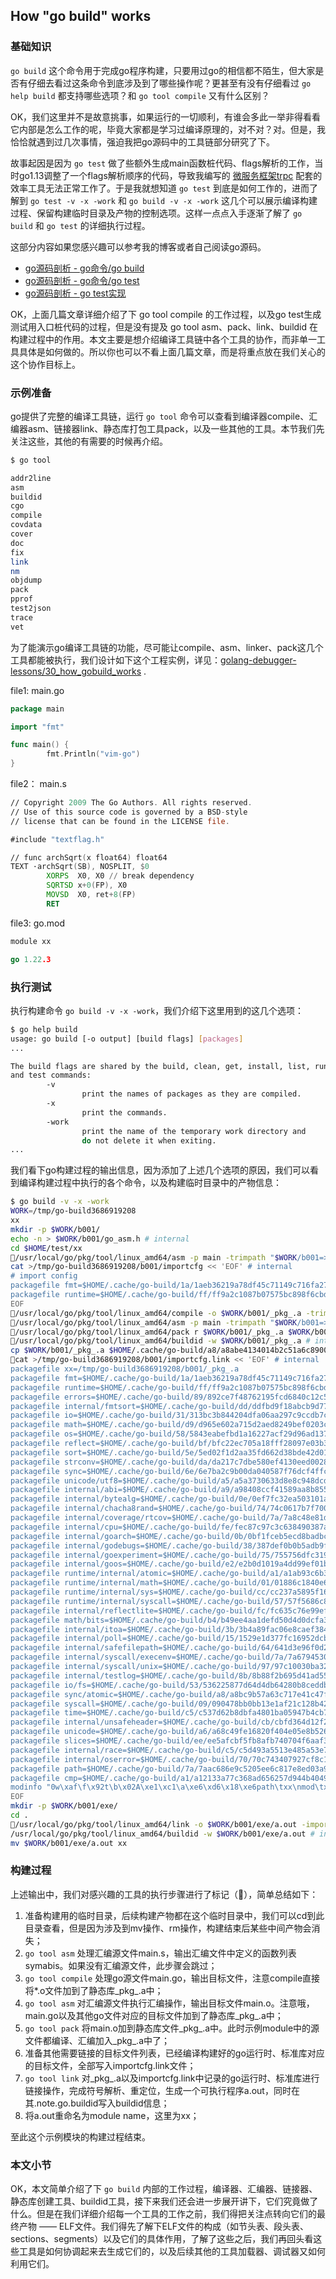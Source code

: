 ## How "go build" works

### 基础知识

`go build` 这个命令用于完成go程序构建，只要用过go的相信都不陌生，但大家是否有仔细去看过这条命令到底涉及到了哪些操作呢？更甚至有没有仔细看过 `go help build` 都支持哪些选项？和 `go tool compile` 又有什么区别？

OK，我们这里并不是故意挑事，如果运行的一切顺利，有谁会多此一举非得看看它内部是怎么工作的呢，毕竟大家都是学习过编译原理的，对不对？对。但是，我恰恰就遇到过几次事情，强迫我把go源码中的工具链部分研究了下。

故事起因是因为 `go test` 做了些额外生成main函数桩代码、flags解析的工作，当时go1.13调整了一个flags解析顺序的代码，导致我编写的 [微服务框架trpc](https://github.com/Tencent/trpc) 配套的效率工具无法正常工作了。于是我就想知道 `go test` 到底是如何工作的，进而了解到 `go test -v -x -work` 和 `go build -v -x -work` 这几个可以展示编译构建过程、保留构建临时目录及产物的控制选项。这样一点点入手逐渐了解了 `go build` 和 `go test` 的详细执行过程。

这部分内容如果您感兴趣可以参考我的博客或者自己阅读go源码。

- [go源码剖析 - go命令/go build](https://www.hitzhangjie.pro/blog/2020-09-28-go%E6%BA%90%E7%A0%81%E5%89%96%E6%9E%90-go%E5%91%BD%E4%BB%A4/#go-build)
- [go源码剖析 - go命令/go test](https://www.hitzhangjie.pro/blog/2020-09-28-go%E6%BA%90%E7%A0%81%E5%89%96%E6%9E%90-go%E5%91%BD%E4%BB%A4/#go-test)
- [go源码剖析 - go test实现](https://www.hitzhangjie.pro/blog/2020-02-23-go%E6%BA%90%E7%A0%81%E5%89%96%E6%9E%90-gotest%E5%AE%9E%E7%8E%B0/)

OK，上面几篇文章详细介绍了下 go tool compile 的工作过程，以及go test生成测试用入口桩代码的过程，但是没有提及 go tool asm、pack、link、buildid 在构建过程中的作用。本文主要是想介绍编译工具链中各个工具的协作，而非单一工具具体是如何做的。所以你也可以不看上面几篇文章，而是将重点放在我们关心的这个协作目标上。

### 示例准备

go提供了完整的编译工具链，运行 `go tool` 命令可以查看到编译器compile、汇编器asm、链接器link、静态库打包工具pack，以及一些其他的工具。本节我们先关注这些，其他的有需要的时候再介绍。

```bash
$ go tool

addr2line
asm
buildid
cgo
compile
covdata
cover
doc
fix
link
nm
objdump
pack
pprof
test2json
trace
vet
```

为了能演示go编译工具链的功能，尽可能让compile、asm、linker、pack这几个工具都能被执行，我们设计如下这个工程实例，详见：[golang-debugger-lessons/30_how_gobuild_works](https://github.com/hitzhangjie/golang-debugger-lessons/tree/master/30_how_gobuild_works) .

file1: main.go

```go
package main

import "fmt"

func main() {
        fmt.Println("vim-go")
}

```

file2： main.s

```asm
// Copyright 2009 The Go Authors. All rights reserved.
// Use of this source code is governed by a BSD-style
// license that can be found in the LICENSE file.

#include "textflag.h"

// func archSqrt(x float64) float64
TEXT ·archSqrt(SB), NOSPLIT, $0
        XORPS  X0, X0 // break dependency
        SQRTSD x+0(FP), X0
        MOVSD  X0, ret+8(FP)
        RET

```

file3: go.mod

```go
module xx

go 1.22.3
```

### 执行测试

执行构建命令 `go build -v -x -work`，我们介绍下这里用到的这几个选项：

```bash
$ go help build
usage: go build [-o output] [build flags] [packages]
...

The build flags are shared by the build, clean, get, install, list, run,
and test commands:
        -v
                print the names of packages as they are compiled.
        -x
                print the commands.
        -work
                print the name of the temporary work directory and
                do not delete it when exiting.
...
```

我们看下go构建过程的输出信息，因为添加了上述几个选项的原因，我们可以看到编译构建过程中执行的各个命令，以及构建临时目录中的产物信息：

```bash
$ go build -v -x -work
WORK=/tmp/go-build3686919208
xx
mkdir -p $WORK/b001/
echo -n > $WORK/b001/go_asm.h # internal
cd $HOME/test/xx
🚩/usr/local/go/pkg/tool/linux_amd64/asm -p main -trimpath "$WORK/b001=>" -I $WORK/b001/ -I /usr/local/go/pkg/include -D GOOS_linux -D GOARCH_amd64 -D GOAMD64_v1 -gensymabis -o $WORK/b001/symabis ./main.s
cat >/tmp/go-build3686919208/b001/importcfg << 'EOF' # internal
# import config
packagefile fmt=$HOME/.cache/go-build/1a/1aeb36219a78df45c71149c716fa273649ec980faca58452aaa9184ba8747d05-d
packagefile runtime=$HOME/.cache/go-build/ff/ff9a2c1087b07575bc898f6cbded2c2bd65005b7d3ceaec59cd5dc9ef4dd8bcb-d
EOF
🚩/usr/local/go/pkg/tool/linux_amd64/compile -o $WORK/b001/_pkg_.a -trimpath "$WORK/b001=>" -p main -lang=go1.22 -buildid -wqdZirDfarB_eqBW8ak/-wqdZirDfarB_eqBW8ak -goversion go1.22.3 -symabis $WORK/b001/symabis -c=4 -nolocalimports -importcfg $WORK/b001/importcfg -pack -asmhdr $WORK/b001/go_asm.h ./main.go
🚩/usr/local/go/pkg/tool/linux_amd64/asm -p main -trimpath "$WORK/b001=>" -I $WORK/b001/ -I /usr/local/go/pkg/include -D GOOS_linux -D GOARCH_amd64 -D GOAMD64_v1 -o $WORK/b001/main.o ./main.s
🚩/usr/local/go/pkg/tool/linux_amd64/pack r $WORK/b001/_pkg_.a $WORK/b001/main.o # internal
🚩/usr/local/go/pkg/tool/linux_amd64/buildid -w $WORK/b001/_pkg_.a # internal
cp $WORK/b001/_pkg_.a $HOME/.cache/go-build/a8/a8abe4134014b2c51a6c890004545b5381947bf7b46ad92639eef689fda633c3-d # internal
🚩cat >/tmp/go-build3686919208/b001/importcfg.link << 'EOF' # internal
packagefile xx=/tmp/go-build3686919208/b001/_pkg_.a
packagefile fmt=$HOME/.cache/go-build/1a/1aeb36219a78df45c71149c716fa273649ec980faca58452aaa9184ba8747d05-d
packagefile runtime=$HOME/.cache/go-build/ff/ff9a2c1087b07575bc898f6cbded2c2bd65005b7d3ceaec59cd5dc9ef4dd8bcb-d
packagefile errors=$HOME/.cache/go-build/89/892ce7f48762195fcd6840c12c5f9ce87785a46c63b0dc07a57865a519122f28-d
packagefile internal/fmtsort=$HOME/.cache/go-build/dd/ddfbd9f18abcb9d77cbc7008f82d128c92ff43558ca6b7efc602cda04d7f6442-d
packagefile io=$HOME/.cache/go-build/31/313bc3b844204dfa06aa297c9ccdb7c50e8f5a400e6a2d0194022dc91cc2e16f-d
packagefile math=$HOME/.cache/go-build/d9/d965e602a715d2aed8249bef0203c0cd6e28e87987bf89a859f6166427adcd30-d
packagefile os=$HOME/.cache/go-build/58/5843eabefbd1a16227acf29d96ad1373972d6e6b6db2aabc28c31dc676b5e465-d
packagefile reflect=$HOME/.cache/go-build/bf/bfc22ec705a18fff28097e03b3f013e0ae088c1c0c26c9e1ce7cb5f64106a305-d
packagefile sort=$HOME/.cache/go-build/5e/5ed02f1d2aa35fd662d38bde42d018a9dc81f1c38efb01f210cba4daeaa54d0f-d
packagefile strconv=$HOME/.cache/go-build/da/da217c7dbe580ef4130eed0028da7aa38f8cec1787943e05a24d792dece7f6fa-d
packagefile sync=$HOME/.cache/go-build/6e/6e7ba2c9b00da040587f76dcf4ffc872412e07752bca8280065a41d7eb812e07-d
packagefile unicode/utf8=$HOME/.cache/go-build/a5/a5a3730633d8e8c948dcd5588bce011bd0bda847ecdc1c8b8db8d802d683bb76-d
packagefile internal/abi=$HOME/.cache/go-build/a9/a98408ccf41589aa8b8552dfd9d6ad04a59f9092a73f1d2237a2cca1e9dedfc2-d
packagefile internal/bytealg=$HOME/.cache/go-build/0e/0ef7fc32ea503101ae8a71905a3cc725d82f4436e1fb64e23dabc9a559a81717-d
packagefile internal/chacha8rand=$HOME/.cache/go-build/74/74c0617b7f700fffb3e2ec0a75511fe4b4442142fd8ea9d28af32c8e87f91a2e-d
packagefile internal/coverage/rtcov=$HOME/.cache/go-build/7a/7a8c48e81d34485c0a46d3b762d70b7252ff2a5122d7929976ac1ed316003edf-d
packagefile internal/cpu=$HOME/.cache/go-build/fe/fec87c97c3c638490387af5dca95acb3c7ca00cd3d34c4b665dce7ee8143e59a-d
packagefile internal/goarch=$HOME/.cache/go-build/0b/0bf1fceb5ecd8badbcb18732b4e517a2f4968c9960af4e0175726a2d0ce8ba31-d
packagefile internal/godebugs=$HOME/.cache/go-build/38/387def0b0b5adb9f38a38b5d5301a4816420da0d8d3259354903883ebf3d06ed-d
packagefile internal/goexperiment=$HOME/.cache/go-build/75/755756dfc319f00bcffc6745334076209023acfd72ec9f80b665e0e6b8ca7d37-d
packagefile internal/goos=$HOME/.cache/go-build/e2/e2b0d1019a4dd99ef01bb1d44e3ce0504234e38fe6dd5bf5e94960dfa0eae968-d
packagefile runtime/internal/atomic=$HOME/.cache/go-build/a1/a1ab93c6b342fa82fa28906124bad4a20b5fcb4c23653212bd8973861814fa46-d
packagefile runtime/internal/math=$HOME/.cache/go-build/01/01886c1840e6c3e18c9458497803130f0f40342031eda05d66824c0018d028c2-d
packagefile runtime/internal/sys=$HOME/.cache/go-build/cc/cc237a5895f1661e82c3a240f72bf165b7c98c49f584233dac2c830d1fd96db9-d
packagefile runtime/internal/syscall=$HOME/.cache/go-build/57/57f5686c8b8b90f002882a4d3020168b314b41aff9b7561f3b7fed78985bf682-d
packagefile internal/reflectlite=$HOME/.cache/go-build/fc/fc635c76e99ef1256f0df28309730bc72ada766800e7f75f43eacd4a49ac1825-d
packagefile math/bits=$HOME/.cache/go-build/b4/b49ee4aa1defd50d4d0dcfa35c74bc03c59487b53ad698f824db7d092fe12c89-d
packagefile internal/itoa=$HOME/.cache/go-build/3b/3b4a89fac06e8caef384af48ace1bd2da07824467fe03ad1980ceaeda67983c6-d
packagefile internal/poll=$HOME/.cache/go-build/15/1529e1d377fc16952dcba29f52c6a22a942f61a5059c8f9f959095b5089f1ab8-d
packagefile internal/safefilepath=$HOME/.cache/go-build/64/641d3e96f0d2f68d3472d7b1e6a695ffd71295a1e4c7028f28f4b2ef031b6914-d
packagefile internal/syscall/execenv=$HOME/.cache/go-build/7a/7a6794530a44ee997a0fcbb91f42ac2b1d30a58bf10a82a7ef31b48ee5279ae7-d
packagefile internal/syscall/unix=$HOME/.cache/go-build/97/97c10030ba3200bbde9370669d2d453aab43cfb97af080345505cbba2c755a5c-d
packagefile internal/testlog=$HOME/.cache/go-build/8b/8b88f2b695d41ad558f1e04ab9c0d0385b0ea6f33d09d1cf5f98f1e6e286cf65-d
packagefile io/fs=$HOME/.cache/go-build/53/536225877d64d4db64280b8ceddb0efddf18f3d88f01b0525ed1e1375cdaa4b5-d
packagefile sync/atomic=$HOME/.cache/go-build/a8/a8bc9b57a63c717e41c47f1b2561385a3e99ad7e6f1ac998dfa126558fb2a77c-d
packagefile syscall=$HOME/.cache/go-build/09/090478bb0bb13e1af21c128b423010e7ce96eb925d5fbe48dc0d9e0003bf90ea-d
packagefile time=$HOME/.cache/go-build/c5/c537d62b8dbfa4801ba05947b4cb7ed69b231f00fc275abd287c8d073c846360-d
packagefile internal/unsafeheader=$HOME/.cache/go-build/cb/cbfd364d12f2f9873ac2dbe3f709d93e560c6285abbd5800ed08870b0eef13da-d
packagefile unicode=$HOME/.cache/go-build/a6/a68c49fe16820f404e05e8b52685c89f9824b3a05241e84176f664b6b26def68-d
packagefile slices=$HOME/.cache/go-build/ee/ee5afcbf5fb8afb740704f6aaf3a227ad2304a26abf14792dfe91814e4ecbbe8-d
packagefile internal/race=$HOME/.cache/go-build/c5/c5d493a5513e485a53e716d5a2857cfeef7c998bc786b3d7cdba59c6c6b58ec8-d
packagefile internal/oserror=$HOME/.cache/go-build/70/70c743407927cf8c172a78fddb04df52b02d264b6e7b25dfbdd6179824a327c3-d
packagefile path=$HOME/.cache/go-build/7a/7aac686e9c5205ee6c817e8ed03a971f77c90d90d1fc668cfae54befbcee36e9-d
packagefile cmp=$HOME/.cache/go-build/a1/a12133a77c368ad656257d944b4049e56404cc17981f2a0f1f91ae5ab36419f7-d
modinfo "0w\xaf\f\x92t\b\x02A\xe1\xc1\a\xe6\xd6\x18\xe6path\txx\nmod\txx\t(devel)\t\nbuild\t-buildmode=exe\nbuild\t-compiler=gc\nbuild\tCGO_ENABLED=1\nbuild\tCGO_CFLAGS=\nbuild\tCGO_CPPFLAGS=\nbuild\tCGO_CXXFLAGS=\nbuild\tCGO_LDFLAGS=\nbuild\tGOARCH=amd64\nbuild\tGOOS=linux\nbuild\tGOAMD64=v1\n\xf92C1\x86\x18 r\x00\x82B\x10A\x16\xd8\xf2"
EOF
mkdir -p $WORK/b001/exe/
cd .
🚩/usr/local/go/pkg/tool/linux_amd64/link -o $WORK/b001/exe/a.out -importcfg $WORK/b001/importcfg.link -buildmode=exe -buildid=DnmbfNnl2SoT5ZrYeE1X/-wqdZirDfarB_eqBW8ak/b4gs6m2b26a_jZ5hsnkn/DnmbfNnl2SoT5ZrYeE1X -extld=gcc $WORK/b001/_pkg_.a
/usr/local/go/pkg/tool/linux_amd64/buildid -w $WORK/b001/exe/a.out # internal
mv $WORK/b001/exe/a.out xx
```

### 构建过程

上述输出中，我们对感兴趣的工具的执行步骤进行了标记（🚩），简单总结如下：

1. 准备构建用的临时目录，后续构建产物都在这个临时目录中，我们可以cd到此目录查看，但是因为涉及到mv操作、rm操作，构建结束后某些中间产物会消失；
2. `go tool asm` 处理汇编源文件main.s，输出汇编文件中定义的函数列表 symabis。如果没有汇编源文件，此步骤会跳过；
3. `go tool compile` 处理go源文件main.go，输出目标文件，注意compile直接将*.o文件加到了静态库_pkg_.a中；
4. `go tool asm` 对汇编源文件执行汇编操作，输出目标文件main.o。注意哦，main.go以及其他go文件对应的目标文件加到了静态库_pkg_.a中；
5. `go tool pack` 将main.o加到静态库文件_pkg_.a中。此时示例module中的源文件都编译、汇编加入_pkg_.a中了；
6. 准备其他需要链接的目标文件列表，已经编译构建好的go运行时、标准库对应的目标文件，全部写入importcfg.link文件；
7. `go tool link` 对_pkg_.a以及importcfg.link中记录的go运行时、标准库进行链接操作，完成符号解析、重定位，生成一个可执行程序a.out，同时在其.note.go.buildid写入buildid信息；
8. 将a.out重命名为module name，这里为xx；

至此这个示例模块的构建过程结束。

### 本文小节

OK，本文简单介绍了下 `go build` 内部的工作过程，编译器、汇编器、链接器、静态库创建工具、buildid工具，接下来我们还会进一步展开讲下，它们究竟做了什么。但是在我们详细介绍每一个工具的工作之前，我们得把关注点转向它们的最终产物 —— ELF文件。我们得先了解下ELF文件的构成（如节头表、段头表、sections、segments）以及它们的具体作用，了解了这些之后，我们再回头看这些工具是如何协调起来去生成它们的，以及后续其他的工具加载器、调试器又如何利用它们。

